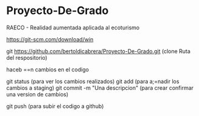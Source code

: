 # Proyecto-De-Grado
RAECO - Realidad aumentada aplicada al ecoturismo



https://git-scm.com/download/win


git https://github.com/bertoldicabrera/Proyecto-De-Grado.git (clone Ruta del respositorio)

haceb ==n cambios en el codigo


git status (para ver los cambios realizados)
git add (para a;=nadir los cambios a staging)
git commit -m "Una descripcion" (para crear confirmar una version de cambios)


git push (para subir el codigo a github)
